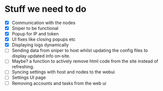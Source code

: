  # Stuff we need to do
 - [x] Communication with the nodes 
 - [x] Sniper to be functional
 - [x] Popup for IP and token
 - [x] UI fixes like closing popups etc
 - [x] Displaying logs dynamically
 - [ ] Sending data from sniper to host whilst updating the config files to display updated info on-site.
 - [ ] Maybe? a function to actively remove html code from the site instead of refreshing.
 - [ ] Syncing settings with host and nodes to the webui
 - [ ] Settings UI page
 - [ ] Removing accounts and tasks from the web ui
